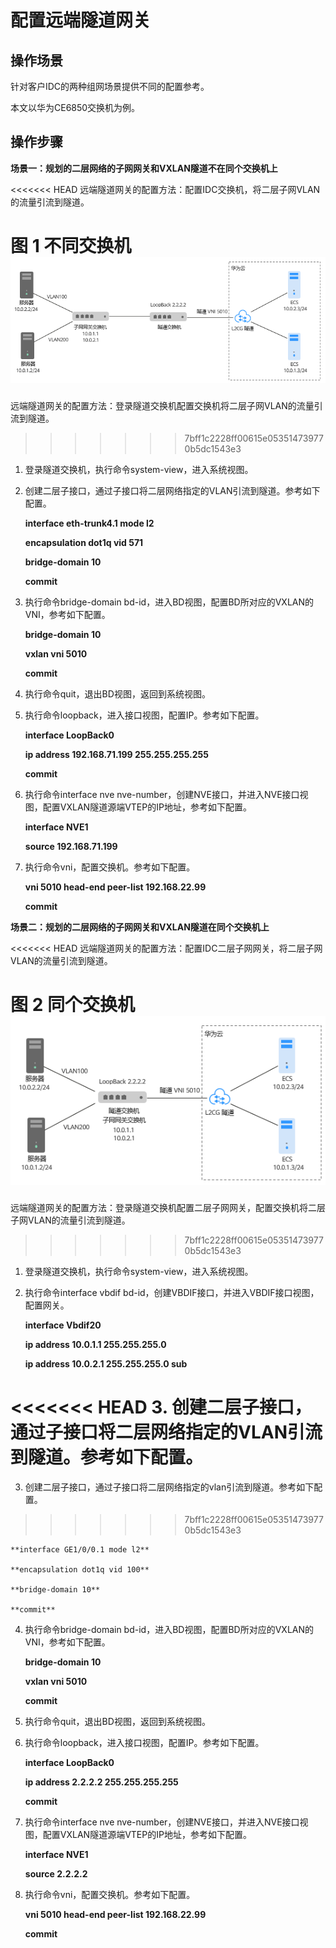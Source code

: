 # 配置远端隧道网关<a name="vpc_l2cg_0009"></a>

## 操作场景<a name="section195832453105"></a>

针对客户IDC的两种组网场景提供不同的配置参考。

本文以华为CE6850交换机为例。

## 操作步骤<a name="section17468145122310"></a>

**场景一：规划的二层网络的子网网关和VXLAN隧道不在同个交换机上**

<<<<<<< HEAD
远端隧道网关的配置方法：配置IDC交换机，将二层子网VLAN的流量引流到隧道。

**图 1**  不同交换机<a name="fig04466371581"></a>  
![](figures/不同交换机.png "不同交换机")
=======
远端隧道网关的配置方法：登录隧道交换机配置交换机将二层子网VLAN的流量引流到隧道。
>>>>>>> 7bff1c2228ff00615e053514739770b5dc1543e3

1.  登录隧道交换机，执行命令system-view，进入系统视图。
2.  创建二层子接口，通过子接口将二层网络指定的VLAN引流到隧道。参考如下配置。

    **interface eth-trunk4.1 mode l2**

    **encapsulation dot1q vid 571**

    **bridge-domain 10**

    **commit**


1.  执行命令bridge-domain bd-id，进入BD视图，配置BD所对应的VXLAN的VNI，参考如下配置。

    **bridge-domain 10**

    **vxlan vni 5010**

    **commit**

2.  执行命令quit，退出BD视图，返回到系统视图。
3.  执行命令loopback，进入接口视图，配置IP。参考如下配置。

    **interface LoopBack0**

    **ip address 192.168.71.199 255.255.255.255**

    **commit**


1.  执行命令interface nve nve-number，创建NVE接口，并进入NVE接口视图，配置VXLAN隧道源端VTEP的IP地址，参考如下配置。

    **interface NVE1**

    **source 192.168.71.199**


1.  执行命令vni，配置交换机。参考如下配置。

    **vni 5010 head-end peer-list 192.168.22.99**

    **commit**


**场景二：规划的二层网络的子网网关和VXLAN隧道在同个交换机上**

<<<<<<< HEAD
远端隧道网关的配置方法：配置IDC二层子网网关，将二层子网VLAN的流量引流到隧道。

**图 2**  同个交换机<a name="fig7632958107"></a>  
![](figures/同个交换机.png "同个交换机")
=======
远端隧道网关的配置方法：登录隧道交换机配置二层子网网关，配置交换机将二层子网VLAN的流量引流到隧道。
>>>>>>> 7bff1c2228ff00615e053514739770b5dc1543e3

1.  登录隧道交换机，执行命令system-view，进入系统视图。
2.  执行命令interface vbdif bd-id，创建VBDIF接口，并进入VBDIF接口视图，配置网关。

    **interface Vbdif20**

    **ip address 10.0.1.1 255.255.255.0**

    **ip address 10.0.2.1 255.255.255.0 sub**

<<<<<<< HEAD
3.  创建二层子接口，通过子接口将二层网络指定的VLAN引流到隧道。参考如下配置。
=======
3.  创建二层子接口，通过子接口将二层网络指定的vlan引流到隧道。参考如下配置。
>>>>>>> 7bff1c2228ff00615e053514739770b5dc1543e3

    **interface GE1/0/0.1 mode l2**

    **encapsulation dot1q vid 100**

    **bridge-domain 10**

    **commit**

4.  执行命令bridge-domain bd-id，进入BD视图，配置BD所对应的VXLAN的VNI，参考如下配置。

    **bridge-domain 10**

    **vxlan vni 5010**

    **commit**

5.  执行命令quit，退出BD视图，返回到系统视图。
6.  执行命令loopback，进入接口视图，配置IP。参考如下配置。

    **interface LoopBack0**

    **ip address 2.2.2.2 255.255.255.255**

    **commit**

7.  执行命令interface nve nve-number，创建NVE接口，并进入NVE接口视图，配置VXLAN隧道源端VTEP的IP地址，参考如下配置。

    **interface NVE1**

    **source 2.2.2.2**

8.  执行命令vni，配置交换机。参考如下配置。

    **vni 5010 head-end peer-list 192.168.22.99**

    **commit**


